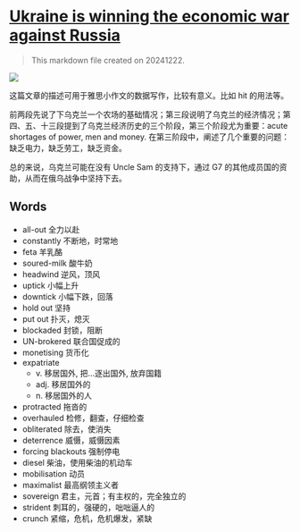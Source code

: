 # [Ukraine is winning the economic war against Russia](https://archive.is/LuBhr)

> This markdown file created on 20241222.

![](https://archive.is/LuBhr/1d9f48d20112891b6b6c898c24cc3112f00cecf0.avif)

这篇文章的描述可用于雅思小作文的数据写作，比较有意义。比如 hit 的用法等。

前两段先说了下乌克兰一个农场的基础情况；第三段说明了乌克兰的经济情况；第四、五、十三段提到了乌克兰经济历史的三个阶段，第三个阶段尤为重要：acute shortages of power, men and money. 在第三阶段中，阐述了几个重要的问题：缺乏电力，缺乏劳工，缺乏资金。

总的来说，乌克兰可能在没有 Uncle Sam 的支持下，通过 G7 的其他成员国的资助，从而在俄乌战争中坚持下去。

## Words

- all-out 全力以赴
- constantly 不断地，时常地
- feta 羊乳酪
- soured-milk 酸牛奶
- headwind 逆风，顶风
- uptick 小幅上升
- downtick 小幅下跌，回落
- hold out 坚持
- put out 扑灭，熄灭
- blockaded 封锁，阻断
- UN-brokered 联合国促成的
- monetising 货币化
- expatriate
  - v. 移居国外, 把…逐出国外, 放弃国籍
  - adj. 移居国外的
  - n. 移居国外的人
- protracted 拖沓的
- overhauled 检修，翻查，仔细检查
- obliterated 除去，使消失
- deterrence 威慑，威慑因素
- forcing blackouts 强制停电
- diesel 柴油，使用柴油的机动车
- mobilisation 动员
- maximalist 最高纲领主义者
- sovereign 君主，元首；有主权的，完全独立的
- strident 刺耳的，强硬的，咄咄逼人的
- crunch 紧缩，危机，危机爆发，紧缺

